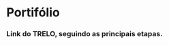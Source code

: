 # Portifólio
<h3>Link do TRELO, seguindo as principais etapas.</h3>
<https://trello.com/b/VP25Ot1o/etapas-do-projeto-senai>

